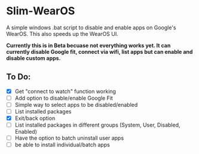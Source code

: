 # Slim-WearOS
A simple windows .bat script to disable and enable apps on Google's WearOS. This also speeds up the WearOS UI.

<b>Currently this is in Beta becuase not everything works yet. It can currently disable Google fit, connect via wifi, list apps but can enable and disable custom apps.</b>

<h2>To Do:</h2>

- [x] Get "connect to watch" function working 
- [ ] Add option to disable/enable Google Fit
- [ ] Simple way to select apps to be disabled/enabled
- [ ] List installed packages
- [x] Exit/back option
- [ ] List installed packages in different groups (System, User, Disabled, Enabled)
- [ ] Have the option to batch uninstall user apps
- [ ] be able to install individual/batch apps
